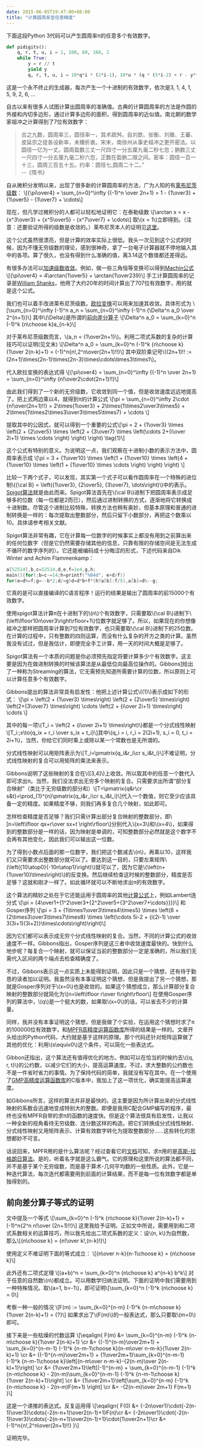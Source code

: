 ```yaml
---
date: 2015-06-05T19:47:00+08:00
title: "计算圆周率至任意精度"
---
```


下面这段Python 3代码可以产生圆周率π的任意多个有效数字。

```python
def pidigits():
    q, r, t, u, i = 1, 180, 60, 168, 2
    while True:
        y = r // t
        yield y
        q, r, t, u, i = 10*q*i * (2*i-1), 10*u * (q * (5*i-2) + r - y*t), t*u, u + 54*(i+1), i+1
```

这是一个永不终止的生成器，每次产生一个十进制的有效数字，依次是3, 1, 4, 1, 5, 9, 2, 6, ...

<!--more-->

自古以来有很多人试图计算出圆周率的准确值。古典的计算圆周率的方法是作圆的外接和内切多边形，通过计算多边形的面积，得到圆周率的近似值。南北朝的数学家祖冲之计算得到了7位有效数字：

> 古之九数，圆周率三，圆径率一，其术疏舛。自刘歆、张衡、刘徽、王蕃、皮延宗之徒各设新率，未臻折衷。宋末，南徐州从事史祖冲之更开密法。以圆径一亿为一丈。圆周盈数三丈一尺四寸一分五厘九毫二秒七忽；肭数三丈一尺四寸一分五厘九毫二秒六忽，正数在盈肭二限之间。密率：圆径一百一十三，圆周三百五十五。约率：圆径七,圆周二十二。”   
> --《隋书》

自从微积分发明以来，出现了很多新的计算圆周率的方法，广为人知的有[莱布尼茨级数]：
\\[{\pi\over4} = \sum\_{n=0}^\infty {(-1)^n \over 2n+1} = 1 - {1\over3} + {1\over5} - {1\over7} + \cdots\\]

现在，但凡学过微积分的人都可以轻松地证明它：在泰勒级数
\\[\arctan x = x - {x^3\over3} + {x^5\over5} - {x^7\over7} + \cdots\\]
取\\(x = 1\\)立即得到。（注意：还要验证所得的级数是收敛的。）莱布尼茨本人的证明见[这里][莱布尼茨证明]。

这个公式虽然很漂亮，但是计算的效率实际上很低。我头一次见到这个公式的时候，因为不懂无穷级数的理论，感到很神奇，拿了一台电子计算器就不停地输入其中的各项。算了很久，也没有得到什么准确的值，离3.14这个数值都还差得远。

有很多办法可以[加速级数收敛]。例如，做一些三角恒等变换可以得到[Machin公式]
\\[{\pi\over4} = 4\arctan{1\over5} + \arctan{1\over239}\\]
手工计算圆周率的记录是[William Shanks]，他用了大约20年的时间计算出了707位有效数字，用的就是这个公式。

我们也可以着手改进莱布尼茨级数。[欧拉变换]可以用来加速其收敛。具体形式为
\\[\sum\_{n=0}^\infty (-1)^n a\_n = \sum\_{n=0}^\infty (-1)^n {\Delta^n a\_0 \over 2^{n+1}}\\]
其中\\(\Delta\\)是所谓的[前向差分算子]
\\[\Delta^n a\_0 = \sum\_{k=0}^n (-1)^k {n\choose k}a\_{n-k}\\]

对于莱布尼茨级数而言，\\(a\_n = {1\over2n+1}\\)。利用二项式系数的复杂的计算技巧可以证明(见文末)
\\[\Delta^n a\_0 = \sum\_{k=0}^n (-1)^k {n\choose k}{1\over 2(n-k)+1} = (-1)^n{n!\,2^n\over(2n+1)!!}\\]
其中双阶乘记号\\((2n+1)!! := (2n+1)\times(2n-1)\times(2n-3)\times\cdots\times3\times1\\)。

代入欧拉变换的表达式得
\\[{\pi\over4} = \sum\_{n=0}^\infty {(-1)^n \over 2n+1} = \sum\_{n=0}^\infty {n!\over2\cdot(2n+1)!!}\\]

由此我们得到了一个新的无穷级数，它收敛到同一个值，但是收敛速度远远地提高了。把上式两边乘以4，就得到π的计算公式
\\[\pi = \sum\_{n=0}^\infty 2\cdot {n!\over(2n+1)!!} = 2\times{1\over3} + 2\times{1\times2\over3\times5} + 2\times{1\times2\times3\over3\times5\times7} + \cdots \\]

提取其中的公因式，就可以得到一个重要的公式\\[\pi = 2 + {1\over3} \times \left(2 + {2\over5} \times \left(2 + {3\over7} \times \left(\cdots 2+{i\over 2i+1} \times \cdots \right) \right) \right) \tag{1}\\]

这个公式有特别的意义。为说明这一点，我们观察在十进制小数的表示方法中，圆周率表示成
\\[\pi = 3 + {1\over10} \times \left(1 + {1\over10} \times \left(4 + {1\over10} \times \left(1 + {1\over10} \times \cdots \right) \right) \right) \\]

比较一下两个式子，可以发现，其实第一个式子可以看作圆周率在一个特殊的进位制\\({\cal B} = \left({1\over3}, {2\over5}, {3\over7}, \dots\right)\\)中的表示。[Spigot算法]就是由此而来。Spigot算法首先在\\(\cal B\\)进制下把圆周率表示成足够多的位数（每一位都是2而已），然后通过进制转换的方式，逐渐地将它转换成十进制数。尽管这个进制比较特殊，转换方法也稍有奥妙，但基本原理和普通的进制转换是一样的：每次提取出整数部分，然后只留下小数部分，再把这个数乘以10。具体请参考相关文献。

Spigot算法非常有趣，它在计算每一位数字的时候事实上都没有用到之前算出来的任何位数字（但是它仍然需要存储其他的信息，只靠有限的存储空间是无法生成不循环的数字序列的）。它还能被编码成十分晦涩的形式，下述代码来自Dik Winter and Achim Flammenkamp：

```c
a[52514],b,c=52514,d,e,f=1e4,g,h;
main(){for(;b=c-=14;h=printf("%04d", e+d/f))
for(e=d%=f;g=--b*2;d/=g)d=d*b+f*(h?a[b]:f/5),a[b]=d%--g;
```

它真的是可以直接编译的C语言程序！运行的结果是输出了圆周率的前15000个有效数字。

使用spigot算法计算π在十进制下的\\(n\\)个有效数字，只需要取\\(\cal B\\)进制下\\(\left\lfloor10n\over3\right\rfloor+1\\)位数字就足够了。所以，如果现在的你想像祖冲之那样把圆周率计算到7位有效数字，也只需要取\\(\cal B\\)进制下的25位数。在计算的过程中，只有整数的四则运算，而没有什么复杂的开方之类的计算。虽然我没有试过，但是我估计，即便完全手工计算，用一天的时间大概是足够了。

Spigot算法有一个本质的问题是你必须预先指定将要计算多少个有效数字。这主要是因为在做进制转换的时候该算法是从最低位向最高位操作的。Gibbons[1][Gibbons]给出了一种称为Streaming的算法，它无需预先知道所需要计算的位数，所以原则上可以计算任意多个有效数字。

Gibbons提出的算法非常具有启发性：他把上述计算公式\\((1)\\)表示成如下的形式：
\\[\pi = \left(2 + {1\over3} \times\right) \left(2 + {2\over5} \times\right) \left(2+{3\over7} \times\right) \cdots \left(2 + {i\over 2i+1} \times\right) \cdots \\]

其中的每一项\\(T\_i = \left(2 + {i\over 2i+1} \times\right)\\)都是一个分式线性映射\\[T\_i:\;x\to{q\_ix + r\_i \over s\_ix + t\_i}\\]其中\\(q\_i = i, r\_i = 2(2i+1), s\_i = 0, t\_i = 2i+1\\)，当然，你给它们同时乘上或除以某一个常数也是无所谓的。

分式线性映射可以用矩阵表示为\\[T\_i=\pmatrix{q\_i&r\_i\cr s\_i&t\_i}\\]不难证明，分式线性映射的复合可以用矩阵的乘法来表示。

Gibbons说明了这些映射的复合在\\([3,4]\\)上收敛。所以取其中的任意一个数代入即可求出π。当然，我们没法求出无穷多个映射的复合。只需要求出所谓“部分复合映射”（类比于无穷级数的部分和）\\[T=\pmatrix{q&r\cr s&t}=\prod_{1}^{n}\pmatrix{q\_i&r\_i\cr s\_i&t\_i}\\]代入一个数值，则它至少应该具备一定的精度。如果精度不够，则我们再多复合几个映射，如此即可。

怎样检查精度是否足够？我们只需计算出部分复合映射的整数部分，即\\[n=\left\lfloor qx+r\over sx+t \right\rfloor\\]分别代入\\(x=3\\)和\\(x=4\\)，如果得到的整数部分是一样的话，因为映射是单调的，可知整数部分必然就是这个数字不会再有其他变化，因此我们可以输出这一位数。

为了得到小数点后面的那一位数字，我们把这个数减去\\(n\\)，再乘以10，这样我们又只需要求出整数部分就可以了。要达到这一目的，只要左乘矩阵\\(\left({10\atop0}{-10n\atop1}\right)\\)就可以了，因为它是\\(\left(n+{1\over10}\times\right)\\)的反变换。然后继续检查这时候的整数部分，精度是否足够？这就和刚才一样了。如此循环就可以不断地求出π的有效数字。

这个算法的精妙之处在于它还能运用于圆周率的其他[计算公式][圆周率公式]上，例如Lambert连分式
\\[\pi = {4\over1+{1^2\over3+{2^2\over5+{3^2\over7+\cdots}}}}\\]
和Gosper序列
\\[\pi = 3 + {1\times1\over3\times4\times5} \times \left(8 + {2\times3\over3\times7\times8} \times \left(\cdots 5i-2 + {i(2i-1) \over 3(3i+1)(3i+2)}\times\cdots\right)\right)\\]

因为它们都可以表示成无穷个分式线性映射的复合。当然，不同的计算公式的收敛速度不一样。Gibbons指出，Gosper序列是这三者中收敛速度最快的。快到什么地步呢？每复合一个映射，就可以保证当前的整数部分一定是准确的，所以我们无需代入区间的两个端点去检查精确度了。

不过，Gibbons表示这一点实质上未能得到证明，因此只是一个猜想，还有待于勤恳的读者加以证明。我虽然没有本事证明这个猜想，但是我提出了另一个猜想，那就是Gosper序列对于\\(x=0\\)也是收敛的。如果这个猜想成立，那么计算部分复合映射的整数部分就简化为\\[n=\left\lfloor r\over t\right\rfloor\\]
在使用Gosper序列的算法中，\\(q\\)是一个挺大的数，如果取\\(x=0\\)的话，可以省去不少的计算量。

同样，我并没有本事证明这个猜想，但是我做了个实验，在运用这个猜想时求了π的100000位有效数字，和[MPFR高精度运算函数库](http://www.mpfr.org/)所得的结果是一样的。文章开头给出的Python代码，大约就是基于这样的原理。那个代码还针对矩阵运算做了其他的优化：利用\\(s\equiv0\\)这个条件，可以简化一些表达式。

Gibbon还指出，这个算法还有值得优化的地方。例如可以在恰当的时候约去\\((q, r, t)\\)的公约数，以减少它们的大小，提高运算速度。不过，求大整数的公约数也不是一件省时省力的事情。为了保持代码的简单，我就没有写在其中。在一个使用了[GMP高精度运算函数库](http://www.gmplib.org)的C版本中，我加上了这一项优化，确实能提高运算速度。

如Gibbons所言，这样的算法并非是最快的。这主要是因为所计算出来的分式线性映射的系数会迅速地变成特别大的整数。即便是我用C配合GMP编写的程序，最终也没有MPFR自带的求π的函数的速度快。但是这个算法很具有启发性，让我以一种全新的视角看待无穷级数、连分数这样的构造。把它们转换成分式线性映射、分式线性映射又用矩阵表示、计算有效数字转化为提取整数部分……这些转化的思想都妙不可言。

话说回来，MPFR用的是什么算法呢？经过查看它的[文档](http://www.mpfr.org/algo.html)可知，求π用的是[高斯-拉格朗日算法]。是的，听着名字就是这么霸气。它的原理和这里所说的算法都不同，并不是基于某个无穷级数，而是基于算术-几何平均数的一些性质。此外，它是一种迭代算法，每次迭代都需要用到前面的计算结果，而不是每一位有效数字都是单独得到的。

## 前向差分算子等式的证明

文中提及一个等式
\\[\sum\_{k=0}^n (-1)^k {n\choose k}{1\over 2(n-k)+1} = (-1)^n{2^n n!\over (2n+1)!!}\\]
这里我给予证明。正如文中所说，需要用到和二项式系数相关的运算技巧，所以我先给出二项式系数的定义：设\\(n, k\\)为自然数，那么\\[{n\choose k} = {n!\over k!\,(n-k)!}\\]

使用定义不难证明下面的等式成立：
\\[{n\over n-k}{n-1\choose k} = {n\choose k}\\]

此外还有二项式定理
\\[(a+b)^n = \sum\_{k=0}^n {n\choose k} a^{n-k} b^k\\]
对于任意的自然数\\(n\\)都成立。可以用数学归纳法证明。下面的证明中我们需要用到一种特殊情况。取\\(a=1, b=-1\\)，即可证明\\[\sum\_{k=0}^n (-1)^k {n\choose k} = 0\\]

考察一种一般的情况
\\[F(m) := \sum\_{k=0}^{n-m} (-1)^k {n-m\choose k}{1\over 2(n-k)+1} = {?}\\]
如果求出了\\(F(m)\\)的一般表达式，那么只要取\\(m=0\\)即可。

接下来是一些枯燥的代数运算
\\\[\eqalign{
F(m)
&= \sum\_{k=0}^{n-m} (-1)^k {n-m\choose k}{1\over 2(n-k)+1} \cr
&= {(-1)^{n-m}\over2m+1} + \sum\_{k=0}^{n-m-1} (-1)^k {n-m-1\choose k}{n-m\over n-m-k}{1\over 2(n-k)+1} \cr
&= {(-1)^{n-m}\over2m+1} + {1\over2m+1}\sum\_{k=0}^{n-m-1} (-1)^k {n-m-1\choose k}\left[{n-m\over n-m-k}-{2(n-m)\over 2(n-k)+1}\right] \cr
&= {1\over2m+1}\left[(-1)^{n-m} + \sum\_{k=0}^{n-m-1} (-1)^k {n-m\choose k} - 2(n-m)\sum\_{k=0}^{n-m-1} (-1)^k {n-m-1\choose k}{1\over 2(n-k)+1}\right] \cr
&= {1\over2m+1}\left[\sum\_{k=0}^{n-m} (-1)^k {n-m\choose k} - 2(n-m)F(m+1) \right] \cr
&= -{2(n-m)\over 2m+1} F(m+1)
}\\\]

这是一个递推的表达式。反复运用得
\\[\eqalign{
F(0)
&= {-2n\over1}\cdot{-2(n-1)\over3}\cdots{-2(n-n+1)\over2(n-1)+1}F(n)\cr
&= {-2n\over1}\cdot{-2(n-1)\over3}\cdots{-2(n-n+1)\over2(n-1)+1}\cdot{1\over2n+1}\cr
&= (-1)^n{n!\,2^n\over(2n+1)!!}
}\\]

证明完毕。

[莱布尼茨级数]:		http://en.wikipedia.org/wiki/Leibniz_formula_for_%CF%80
[莱布尼茨证明]:		https://proofwiki.org/wiki/Leibniz's_Formula_for_Pi
[加速级数收敛]:		http://en.wikipedia.org/wiki/Series_acceleration
[Machin公式]:		http://mathworld.wolfram.com/MachinsFormula.html
[William Shanks]:	http://en.wikipedia.org/wiki/William_Shanks
[欧拉变换]:		http://mathworld.wolfram.com/EulerTransform.html
[前向差分算子]:		http://en.wikipedia.org/wiki/Forward_difference_operator
[Spigot算法]:		http://www.mathpropress.com/stan/bibliography/spigot.pdf
[Gibbons]:		http://web.comlab.ox.ac.uk/oucl/work/jeremy.gibbons/publications/spigot.pdf
[圆周率公式]:		http://mathworld.wolfram.com/PiFormulas.html
[高斯-拉格朗日算法]:	http://en.wikipedia.org/wiki/Gauss%E2%80%93Legendre_algorithm
